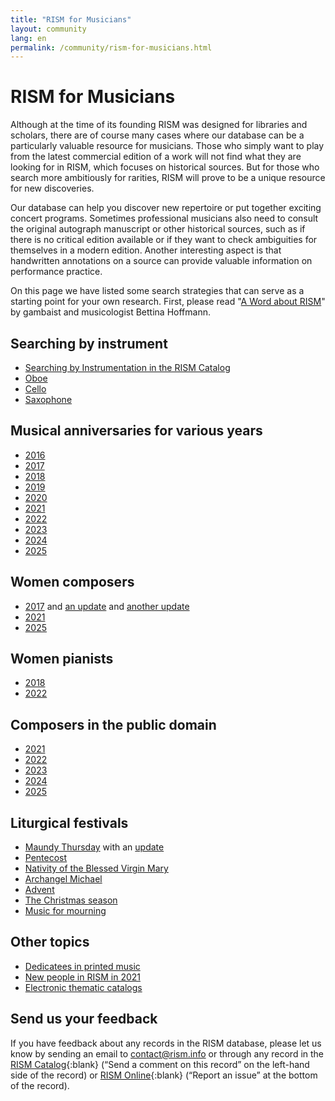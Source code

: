 ```yaml
---
title: "RISM for Musicians"
layout: community
lang: en
permalink: /community/rism-for-musicians.html
---
```


# RISM for Musicians  

Although at the time of its founding RISM was designed for libraries and scholars, there are of course many cases where our database can be a particularly valuable resource for musicians. Those who simply want to play from the latest commercial edition of a work will not find what they are looking for in RISM, which focuses on historical sources. But for those who search more ambitiously for rarities, RISM will prove to be a unique resource for new discoveries.

Our database can help you discover new repertoire or put together exciting concert programs. Sometimes professional musicians also need to consult the original autograph manuscript or other historical sources, such as if there is no critical edition available or if they want to check ambiguities for themselves in a modern edition. Another interesting aspect is that handwritten annotations on a source can provide valuable information on performance practice.

On this page we have listed some search strategies that can serve as a starting point for your own research. First, please read "[A Word about RISM](/new_at_rism/2023/10/12/a-word-about-rism.html)" by gambaist and musicologist Bettina Hoffmann.    

## Searching by instrument  

- [Searching by Instrumentation in the RISM Catalog](/rism_online_catalog/2016/12/12/searching-by-instrumentation-in-rism.html)   
- [Oboe](/in_the_news/2017/10/02/the-oboe-instrument-of-the-year.html)   
- [Cello](/in_the_news/2018/12/06/instrument-of-the-year-2018-the-cello.html)   
- [Saxophone](/in_the_news/2019/11/11/instrument-of-the-year-2019-saxophone.html)  

## Musical anniversaries for various years  

- [2016](/musical_anniversaries/2016/01/04/musical-anniversaries-in-2016.html)  
- [2017](/musical_anniversaries/2017/01/10/musical-anniversaries-in-2017.html)   
- [2018](/musical_anniversaries/2018/01/08/musical-anniversaries-in-2018.html)   
- [2019](/musical_anniversaries/2019/01/14/musical-anniversaries-in-2019.html)   
- [2020](/musical_anniversaries/2020/01/09/2020-not-just-beethoven.html)   
- [2021](/musical_anniversaries/2021/01/14/composer-anniversaries-2021.html)   
- [2022](/musical_anniversaries/2022/01/10/musician-anniversaries-2022.html)   
- [2023](/musical_anniversaries/2023/01/09/musical-anniversaries-in-2023.html)   
- [2024](/musical_anniversaries/2024/01/11/musical-anniversaries-in-2024.html)  
- [2025](/musical_anniversaries/2025/01/09/musical-anniversaries-in-2025.html)   

## Women composers  
- [2017](/events/2017/03/08/international-womens-day-women-composers-in.html) and [an update](/new_at_rism/2017/06/29/eight-more-women-composers.html) and [another update](/new_at_rism/2017/10/19/twelve-more-women-composers.html)   
- [2021](/events/2021/03/08/international-womens-day-2021-women-composers-rism.html)   
- [2025](/events/2025/03/06/international-womens-day-women-composers.html)    

## Women pianists  
- [2018](/events/2018/03/08/international-womens-day-women-pianists-in-rism.html)   
- [2022](/events/2022/03/08/international-womens-day-women-pianists-in-rism.html)  


## Composers in the public domain
- [2021](/in_the_news/2021/02/22/public-domain-music-2021.html)  
- [2022](/in_the_news/2022/01/20/the-musical-public-domain-in-2022.html)
- [2023](/in_the_news/2023/02/14/public-domain-2023.html)   
- [2024](/in_the_news/2024/01/25/musical-public-domain-2024.html)   
- [2025](/in_the_news/2025/02/20/public-domain-2025.html)  

## Liturgical festivals
- [Maundy Thursday](/events/2021/04/01/maundy-thursday.html) with an [update](/events/2023/04/06/music-for-maundy-thursday.html)
- [Pentecost](/events/2016/05/12/pentecost-and-music.html)   
- [Nativity of the Blessed Virgin Mary](/events/2014/09/08/nativity-of-the-blessed-virgin-mary-mariae-bv.html)  
- [Archangel Michael](/events/2023/09/28/commemorating-archangel-michael.html)   
- [Advent](/events/2014/11/27/music-for-advent.html)   
- [The Christmas season](/events/2021/12/06/liturgical-festivals-western-church-christmas-season.html)   
- [Music for mourning](/events/2024/10/31/music-of-funerals-death-and-mourning.html)  

## Other topics
- [Dedicatees in printed music](/events/2022/02/14/musical-dedications-in-love-and-friendship.html)
- [New people in RISM in 2021](/new_at_rism/2022/02/24/new-people-in-the-rism-online-catalog-2021.html)   
- [Electronic thematic catalogs](/new_at_rism/2020/11/09/electronic-thematic-catalogs.html)  

## Send us your feedback  

If you have feedback about any records in the RISM database, please let us know by sending an email to [contact@rism.info](mailto:contact@rism.info) or through any record in the [RISM Catalog](https://opac.rism.info/main-menu-/kachelmenu){:blank} (“Send a comment on this record” on the left-hand side of the record) or [RISM Online](https://rism.online/){:blank} (“Report an issue” at the bottom of the record).
